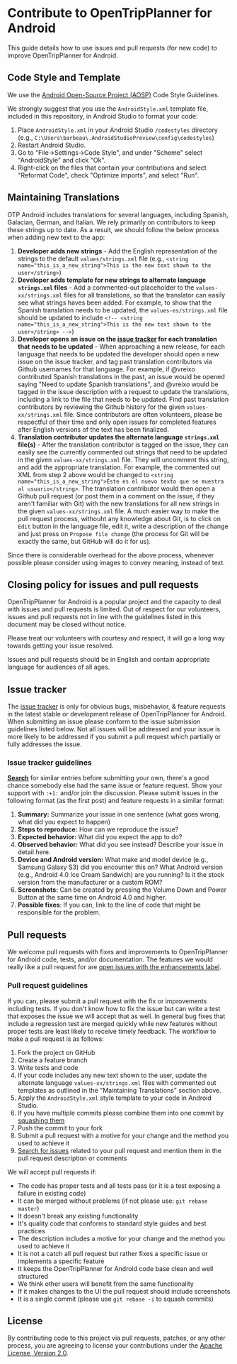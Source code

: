 # Contribute to OpenTripPlanner for Android

This guide details how to use issues and pull requests (for new code) to improve OpenTripPlanner for Android.

## Code Style and Template

We use the [Android Open-Source Project (AOSP)](http://source.android.com/source/code-style.html) Code Style Guidelines.

We strongly suggest that you use the `AndroidStyle.xml` template file, included in this repository, in Android Studio to format your code:

1. Place `AndroidStyle.xml` in your Android Studio `/codestyles` directory (e.g., `C:\Users\barbeau\.AndroidStudioPreview\config\codestyles`)
2. Restart Android Studio.
3. Go to "File->Settings->Code Style", and under "Scheme" select "AndroidStyle" and click "Ok".
4. Right-click on the files that contain your contributions and select "Reformat Code", check "Optimize imports", and select "Run".

## Maintaining Translations

OTP Android includes translations for several languages, including Spanish, Galacian, German, and Italian.  We rely primarily on contributors
to keep these strings up to date.  As a result,  we should follow the below process when adding new text to the app:

1. **Developer adds new strings** - Add the English representation of the strings to the default `values/strings.xml` file (e.g., `<string name="this_is_a_new_string">This is the new text shown to the user</string>`)
2. **Developer adds template for new strings to alternate language `strings.xml` files** - Add a commented-out placeholder to the `values-xx/strings.xml` files for all translations, so that the translator can easily see what strings haves been added.  For example, to show that the Spanish translation needs to be updated, the `values-es/strings.xml` file should be updated to include `<!-- <string name="this_is_a_new_string">This is the new text shown to the user</string> -->`)
3. **Developer opens an issue on the [issue tracker](https://github.com/CUTR-at-USF/OpenTripPlanner-for-Android/issues) for each translation that needs to be updated** - When approaching a new release, for each language that needs to be updated the developer should open a new issue on the issue tracker, and tag past translation contributors via Github usernames for that language.  For example, if @vreixo contributed Spanish translations in the past, an issue would be opened saying "Need to update Spanish translations", and @vreixo would be tagged in the issue description with a request to update the translations, including a link to the file that needs to be updated.  Find past translation contributors by reviewing the Github history for the given `values-xx/strings.xml` file.  Since contributors are often volunteers, please be respectful of their time and only open issues for completed features after English versions of the text has been finalized.
4. **Translation contributor updates the alternate language `strings.xml` file(s)** - After the translation contributor is tagged on the issue, they can easily see the currently commented out strings that need to be updated in the given `values-xx/strings.xml` file.  They will uncomment this string, and add the appropriate translation.  For example, the commented out XML from step 2 above would be changed to `<string name="this_is_a_new_string">Éste es el nuevo texto que se muestra al usuario</string>`.  The translation contributor would then open a Github pull request (or post them in a comment on the issue, if they aren't familiar with Git) with the new translations for all new strings in the given `values-xx/strings.xml` file. A much easier way to make the pull request process, withouht any knowledge about Git, is to click on `Edit` button in the language file, edit it, write a description of the change and just press on `Propose file change` (the process for Git will be exactly the same, but GitHub will do it for us).

Since there is considerable overhead for the above process, whenever possible please consider using images to convey meaning, instead of text.

## Closing policy for issues and pull requests

OpenTripPlanner for Android is a popular project and the capacity to deal with issues and pull requests is limited. Out of respect for our volunteers, issues and pull requests not in line with the guidelines listed in this document may be closed without notice.

Please treat our volunteers with courtesy and respect, it will go a long way towards getting your issue resolved.

Issues and pull requests should be in English and contain appropriate language for audiences of all ages.

## Issue tracker

The [issue tracker](https://github.com/CUTR-at-USF/OpenTripPlanner-for-Android/issues) is only for obvious bugs, misbehavior, & feature requests in the latest stable or development release of OpenTripPlanner for Android. When submitting an issue please conform to the issue submission guidelines listed below. Not all issues will be addressed and your issue is more likely to be addressed if you submit a pull request which partially or fully addresses the issue.

### Issue tracker guidelines

**[Search](https://github.com/CUTR-at-USF/OpenTripPlanner-for-Android/search?q=&ref=cmdform&type=Issues)** for similar entries before submitting your own, there's a good chance somebody else had the same issue or feature request. Show your support with `:+1:` and/or join the discussion. Please submit issues in the following format (as the first post) and feature requests in a similar format:

1. **Summary:** Summarize your issue in one sentence (what goes wrong, what did you expect to happen)
2. **Steps to reproduce:** How can we reproduce the issue?
3. **Expected behavior:** What did you expect the app to do?
4. **Observed behavior:** What did you see instead?  Describe your issue in detail here.
5. **Device and Android version:** What make and model device (e.g., Samsung Galaxy S3) did you encounter this on?  What Android version (e.g., Android 4.0 Ice Cream Sandwich) are you running?  Is it the stock version from the manufacturer or a custom ROM?
6. **Screenshots:** Can be created by pressing the Volume Down and Power Button at the same time on Android 4.0 and higher.
7. **Possible fixes**: If you can, link to the line of code that might be responsible for the problem.

## Pull requests

We welcome pull requests with fixes and improvements to OpenTripPlanner for Android code, tests, and/or documentation. The features we would really like a pull request for are [open issues with the enhancements label](https://github.com/CUTR-at-USF/OpenTripPlanner-for-Android/issues?labels=enhancement&page=1&state=open).

### Pull request guidelines

If you can, please submit a pull request with the fix or improvements including tests. If you don't know how to fix the issue but can write a test that exposes the issue we will accept that as well. In general bug fixes that include a regression test are merged quickly while new features without proper tests are least likely to receive timely feedback. The workflow to make a pull request is as follows:

1. Fork the project on GitHub
2. Create a feature branch
3. Write tests and code
4. If your code includes any new text shown to the user, update the alternate language `values-xx/strings.xml` files with commented out templates as outlined in the "Maintaining Translations" section above.
5. Apply the `AndroidStyle.xml` style template to your code in Android Studio.
6. If you have multiple commits please combine them into one commit by [squashing them](http://git-scm.com/book/en/Git-Tools-Rewriting-History#Squashing-Commits)
7. Push the commit to your fork
8. Submit a pull request with a motive for your change and the method you used to achieve it
9. [Search for issues](https://github.com/CUTR-at-USF/OpenTripPlanner-for-Android/search?q=&ref=cmdform&type=Issues) related to your pull request and mention them in the pull request description or comments

We will accept pull requests if:

* The code has proper tests and all tests pass (or it is a test exposing a failure in existing code)
* It can be merged without problems (if not please use: `git rebase master`)
* It doesn't break any existing functionality
* It's quality code that conforms to standard style guides and best practices
* The description includes a motive for your change and the method you used to achieve it
* It is not a catch all pull request but rather fixes a specific issue or implements a specific feature
* It keeps the OpenTripPlanner for Android code base clean and well structured
* We think other users will benefit from the same functionality
* If it makes changes to the UI the pull request should include screenshots
* It is a single commit (please use `git rebase -i` to squash commits)

## License

By contributing code to this project via pull requests, patches, or any other process, you are agreeing to license your contributions under the [Apache License, Version 2.0](http://www.apache.org/licenses/LICENSE-2.0.html).

